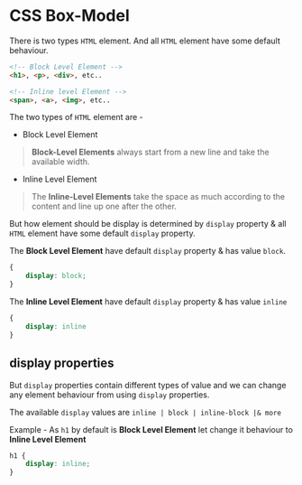 # CSS Box-Model

There is two types `HTML` element. And all `HTML` element have some default behaviour.

```HTML
<!-- Block Level Element -->
<h1>, <p>, <div>, etc..

<!-- Inline level Element -->
<span>, <a>, <img>, etc..
```

The two types of `HTML` element are -

- Block Level Element

> **Block-Level Elements** always start from a new line and take the available width.

- Inline Level Element

> The **Inline-Level Elements** take the space as much according to the content and line up one after the other.

But how element should be display is determined by `display` property & all `HTML` element have some default `display` property.

The __Block Level Element__ have default `display` property & has value `block`.

```CSS
{
    display: block;
}
```

The __Inline Level Element__ have default `display` property & has value `inline`

```CSS
{
    display: inline
}
```

## display properties

But `display` properties contain different types of value and we can change any element behaviour from using `display` properties.

The available `display` values are `inline | block | inline-block |& more`

Example - As `h1` by default is __Block Level Element__ let change it behaviour to __Inline Level Element__

```css
h1 {
    display: inline;
}
```
